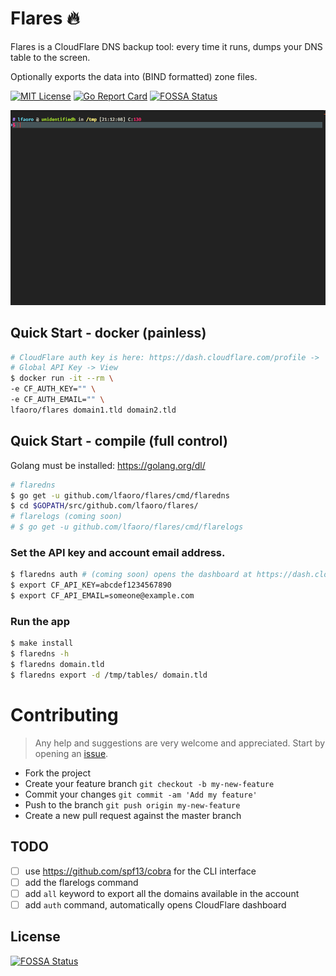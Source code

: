 # Flares 🔥

Flares is a CloudFlare DNS backup tool: every time it runs, dumps your DNS table to the screen.

Optionally exports the data into (BIND formatted) zone files.

[![MIT License](https://img.shields.io/badge/license-MIT-blue.svg?style=flat)](LICENSE) [![Go Report Card](https://goreportcard.com/badge/github.com/lfaoro/flares)](https://goreportcard.com/report/github.com/lfaoro/flares)
[![FOSSA Status](https://app.fossa.io/api/projects/git%2Bgithub.com%2Flfaoro%2Fflares.svg?type=shield)](https://app.fossa.io/projects/git%2Bgithub.com%2Flfaoro%2Fflares?ref=badge_shield)

![flaredns_demo](static/flaredns_demo.gif)

## Quick Start - docker (painless)
```bash
# CloudFlare auth key is here: https://dash.cloudflare.com/profile ->
# Global API Key -> View
$ docker run -it --rm \
-e CF_AUTH_KEY="" \
-e CF_AUTH_EMAIL="" \
lfaoro/flares domain1.tld domain2.tld
```

## Quick Start - compile (full control)
Golang must be installed: https://golang.org/dl/
```bash
# flaredns
$ go get -u github.com/lfaoro/flares/cmd/flaredns
$ cd $GOPATH/src/github.com/lfaoro/flares/
# flarelogs (coming soon)
# $ go get -u github.com/lfaoro/flares/cmd/flarelogs
```
### Set the API key and account email address.
```bash
$ flaredns auth # (coming soon) opens the dashboard at https://dash.cloudflare.com/profile
$ export CF_API_KEY=abcdef1234567890
$ export CF_API_EMAIL=someone@example.com
```
### Run the app
```bash
$ make install
$ flaredns -h
$ flaredns domain.tld
$ flaredns export -d /tmp/tables/ domain.tld
```

# Contributing
> Any help and suggestions are very welcome and appreciated. Start by opening an [issue](https://github.com/lfaoro/flares/issues/new).

- Fork the project
- Create your feature branch `git checkout -b my-new-feature`
- Commit your changes `git commit -am 'Add my feature'`
- Push to the branch `git push origin my-new-feature`
- Create a new pull request against the master branch

## TODO
- [ ] use https://github.com/spf13/cobra for the CLI interface
- [ ] add the flarelogs command
- [ ] add `all` keyword to export all the domains available in the account
- [ ] add `auth` command, automatically opens CloudFlare dashboard

## License
[![FOSSA Status](https://app.fossa.io/api/projects/git%2Bgithub.com%2Flfaoro%2Fflares.svg?type=large)](https://app.fossa.io/projects/git%2Bgithub.com%2Flfaoro%2Fflares?ref=badge_large)
